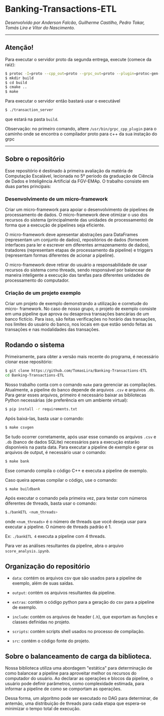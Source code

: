 # Banking-Transactions-ETL

*Desenvolvido por Anderson Falcão, Guilherme Castilho, Pedro
Tokar, Tomás Lira e Vitor do Nascimento.*

-------------------------------------------------------------------------------

## Atenção!

Para executar o servidor proto da segunda entrega, execute (comece da raiz):

```bash
$ protoc -I=proto --cpp_out=proto --grpc_out=proto --plugin=protoc-gen-grpc=/usr/bin/grpc_cpp_plugin proto/transaction.proto
$ mkdir build
$ cd build
$ cmake ..
$ make
```

Para executar o servidor então bastará usar o executável

```bash
$ ./transaction_server
```

que estará na pasta `build`.

Observação: no primeiro comando, altere `/usr/bin/grpc_cpp_plugin` para o caminho
onde se encontra o compilador proto para c++ da sua instação do grpc

-------------------------------------------------------------------------------

## Sobre o repositório

Esse repositório é destinado à primeira avaliação da matéria de Computação
Escalável, lecionada no 5º período da graduação de Ciência de Dados e
Inteligência Artificial da FGV-EMAp. O trabalho consiste em duas partes principais:

### Desenvolvimento de um micro-framework

Criar um micro-framework para apoiar o desenvolvimento de pipelines de
processamento de dados. O micro-framework deve otimizar o uso dos recursos do
sistema (principalmente das unidades de processamento) de forma que a execução
de pipelines seja eficiente.

O micro-framework deve apresentar abstrações para DataFrames (representam um
conjunto de dados), repositórios de dados (fornecem interfaces para ler e escrever
em diferentes armazenamento de dados), tratadores (representam etapas de
processamento da pipeline) e triggers (representam formas diferentes de acionar
a pipeline).

O micro-framework deve retirar do usuário a responsabilidade de usar recursos do
sistema como threads, sendo responsável por balancear de maneira inteligente
a execução das tarefas para diferentes unidades de processamento do computador.

### Criação de um projeto exemplo

Criar um projeto de exemplo demonstrando a utilização e corretude do micro-
framework. No caso de nosso grupo, o projeto de exemplo consiste em uma pipeline
que aprova ou desaprova transações bancárias de um banco fictício. Para isso,
são feitas verificações no horário das transações, nos limites do usuário do banco,
nos locais em que estão sendo feitas as transações e nas modalidades das transações.

## Rodando o sistema

Primeiramente, para obter a versão mais recente do programa, é necessário clonar
esse repositório:

```bash
$ git clone https://github.com/TomasLira/Banking-Transactions-ETL
cd Banking-Transactions-ETL
```

Nosso trabalho conta com o comando `make` para gerenciar as compilações. Atualmente,
a pipeline do banco depende de arquivos `.csv` e arquivos `.db`. Para gerar esses
arquivos, primeiro é necessário baixar as bibliotecas Python necessárias
(de preferência em um ambiente virtual):

```bash
$ pip install -r requirements.txt
```

Após baixá-las, basta usar o comando:

```bash
$ make csvgen
```

Se tudo ocorrer corretamente, após usar esse comando os arquivos `.csv` e `.db`
(banco de dados SQLite) necessários para a execução estarão disponíveis na pasta
data. Para executar a pipeline de exemplo e gerar os arquivos de output, é necessário
usar o comando:

```bash
$ make bank
```

Esse comando compila o código C++ e executa a pipeline de exemplo.

Caso queira apenas compilar o código, use o comando:

```bash
$ make buildbank
```

Após executar o comando pela primeira vez, para testar com números diferentes de threads,
basta usar o comando:

```bash
$./bankETL <num_threads>
```

onde `<num_threads>` é o número de threads que você deseja usar para executar a
pipeline. O número de threads padrão é 1.

Ex: `./bankETL 4` executa a pipeline com 4 threads.

Para ver as análises resultantes da pipeline, abra o arquivo `score_analysis.ipynb`.

## Organização do repositório

- `data`: contém os arquivos csv que são usados para a pipeline de exemplo, além
de suas saídas.

- `output`: contém os arquivos resultantes da pipeline.

- `extras`: contém o código python para a geração do csv para a pipeline de exemplo.

- `include`: contém os arquivos de header (`.h`), que exportam as funções e classes
definidas no projeto.

- `scripts`: contém scripts shell usados no processo de compilação.

- `src`: contém o código fonte do projeto.

## Sobre o balanceamento de carga da biblioteca.

Nossa biblioteca utiliza uma abordagem "estática" para determinação de como balancear
a pipeline para aproveitar melhor os recursos do computador do usuário. Ao declarar
as operações e blocos da pipeline, o usuário pode definir parâmetros, como complexidade
estimada, para informar a pipeline de como se comportam as operações.

Dessa forma, um algorítmo pode ser executado no DAG para determinar, de antemão,
uma distribuição de threads para cada etapa que espera-se minimizar o tempo total
de execução.
